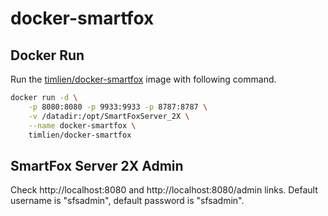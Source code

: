# docker-smartfox

## Docker Run
Run the [timlien/docker-smartfox][1] image with following command.
```bash
docker run -d \
    -p 8080:8080 -p 9933:9933 -p 8787:8787 \
    -v /datadir:/opt/SmartFoxServer_2X \
    --name docker-smartfox \
    timlien/docker-smartfox
```

## SmartFox Server 2X Admin
Check http://localhost:8080 and http://localhost:8080/admin links.
Default username is "sfsadmin", default password is "sfsadmin".

[1]: https://hub.docker.com/r/timlien/docker-smartfox/